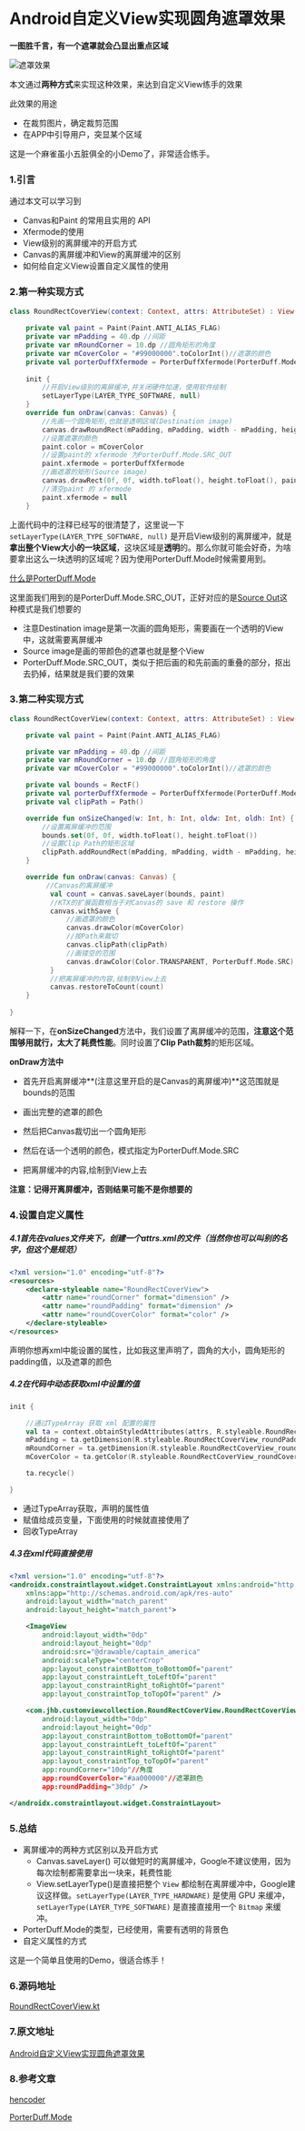 # Android自定义View实现圆角遮罩效果

**一图胜千言，有一个遮罩就会凸显出重点区域**

![遮罩效果](https://github.com/jhbxyz/ArticleRecord/blob/master/articles/%E8%87%AA%E5%AE%9A%E4%B9%89View/images/1-1.jpg)

本文通过**两种方式**来实现这种效果，来达到自定义View练手的效果

此效果的用途

* 在裁剪图片，确定裁剪范围
* 在APP中引导用户，突显某个区域

这是一个麻雀虽小五脏俱全的小Demo了，非常适合练手。

### 1.引言

通过本文可以学习到

* Canvas和Paint 的常用且实用的 API
* Xfermode的使用
* View级别的离屏缓冲的开启方式
* Canvas的离屏缓冲和View的离屏缓冲的区别
* 如何给自定义View设置自定义属性的使用

### 2.第一种实现方式

```kotlin
class RoundRectCoverView(context: Context, attrs: AttributeSet) : View(context, attrs) {
  
    private val paint = Paint(Paint.ANTI_ALIAS_FLAG)
  	private var mPadding = 40.dp //间距
    private var mRoundCorner = 10.dp //圆角矩形的角度
    private var mCoverColor = "#99000000".toColorInt()//遮罩的颜色
    private val porterDuffXfermode = PorterDuffXfermode(PorterDuff.Mode.SRC_OUT)
  
   	init {
        //开启View级别的离屏缓冲,并关闭硬件加速，使用软件绘制
        setLayerType(LAYER_TYPE_SOFTWARE, null)
    }
    override fun onDraw(canvas: Canvas) {
        //先画一个圆角矩形,也就是透明区域(Destination image)
        canvas.drawRoundRect(mPadding, mPadding, width - mPadding, height - mPadding, mRoundCorner, mRoundCorner, paint)
        //设置遮罩的颜色
        paint.color = mCoverColor
        //设置paint的 xfermode 为PorterDuff.Mode.SRC_OUT
        paint.xfermode = porterDuffXfermode
        //画遮罩的矩形(Source image)
        canvas.drawRect(0f, 0f, width.toFloat(), height.toFloat(), paint)
        //清空paint 的 xfermode
        paint.xfermode = null
    }
```

上面代码中的注释已经写的很清楚了，这里说一下 `  setLayerType(LAYER_TYPE_SOFTWARE, null)`  是开启View级别的离屏缓冲，就是**拿出整个View大小的一块区域**，这块区域是**透明**的。那么你就可能会好奇，为啥要拿出这么一块透明的区域呢？因为使用PorterDuff.Mode时候需要用到。

[什么是PorterDuff.Mode](https://developer.android.com/reference/android/graphics/PorterDuff.Mode.html)

这里面我们用到的是PorterDuff.Mode.SRC_OUT，正好对应的是[Source Out](https://developer.android.com/reference/android/graphics/PorterDuff.Mode#SRC_OUT)这种模式是我们想要的

* 注意Destination image是第一次画的圆角矩形，需要画在一个透明的View中，这就需要离屏缓冲
* Source image是画的带颜色的遮罩也就是整个View
* PorterDuff.Mode.SRC_OUT，类似于把后画的和先前画的重叠的部分，抠出去扔掉，结果就是我们要的效果

### 3.第二种实现方式

```kotlin
class RoundRectCoverView(context: Context, attrs: AttributeSet) : View(context, attrs) {

    private val paint = Paint(Paint.ANTI_ALIAS_FLAG)

    private var mPadding = 40.dp //间距
    private var mRoundCorner = 10.dp //圆角矩形的角度
    private var mCoverColor = "#99000000".toColorInt()//遮罩的颜色

    private val bounds = RectF()
    private val porterDuffXfermode = PorterDuffXfermode(PorterDuff.Mode.SRC_OUT)
    private val clipPath = Path()

    override fun onSizeChanged(w: Int, h: Int, oldw: Int, oldh: Int) {
        //设置离屏缓冲的范围
        bounds.set(0f, 0f, width.toFloat(), height.toFloat())
        //设置Clip Path的矩形区域
        clipPath.addRoundRect(mPadding, mPadding, width - mPadding, height - mPadding, mRoundCorner, mRoundCorner, Path.Direction.CW)
    }

    override fun onDraw(canvas: Canvas) {
         //Canvas的离屏缓冲
          val count = canvas.saveLayer(bounds, paint)
          //KTX的扩展函数相当于对Canvas的 save 和 restore 操作
          canvas.withSave {
              //画遮罩的颜色
              canvas.drawColor(mCoverColor)
              //按Path来裁切
              canvas.clipPath(clipPath)
              //画镂空的范围
              canvas.drawColor(Color.TRANSPARENT, PorterDuff.Mode.SRC)
          }
          //把离屏缓冲的内容,绘制到View上去
          canvas.restoreToCount(count)
    }
  
}
```

解释一下，在**onSizeChanged**方法中，我们设置了离屏缓冲的范围，**注意这个范围够用就行，太大了耗费性能**。同时设置了**Clip Path裁剪**的矩形区域。

**onDraw方法中**

* 首先开启离屏缓冲**(注意这里开启的是Canvas的离屏缓冲)**这范围就是bounds的范围

* 画出完整的遮罩的颜色
* 然后把Canvas裁切出一个圆角矩形
* 然后在话一个透明的颜色，模式指定为PorterDuff.Mode.SRC
* 把离屏缓冲的内容,绘制到View上去

**注意：记得开离屏缓冲，否则结果可能不是你想要的**



### 4.设置自定义属性

##### 4.1首先在values文件夹下，创建一个attrs.xml的文件（当然你也可以叫别的名字，但这个是规范）

```xml
<?xml version="1.0" encoding="utf-8"?>
<resources>
    <declare-styleable name="RoundRectCoverView">
        <attr name="roundCorner" format="dimension" />
        <attr name="roundPadding" format="dimension" />
        <attr name="roundCoverColor" format="color" />
    </declare-styleable>
</resources>
```

声明你想再xml中能设置的属性，比如我这里声明了，圆角的大小，圆角矩形的padding值，以及遮罩的颜色

##### 4.2在代码中动态获取xml中设置的值

```kotlin
init {

    //通过TypeArray 获取 xml 配置的属性
    val ta = context.obtainStyledAttributes(attrs, R.styleable.RoundRectCoverView)
    mPadding = ta.getDimension(R.styleable.RoundRectCoverView_roundPadding, 40.dp)
    mRoundCorner = ta.getDimension(R.styleable.RoundRectCoverView_roundCorner, 10.dp)
    mCoverColor = ta.getColor(R.styleable.RoundRectCoverView_roundCoverColor, "#99000000".toColorInt())

    ta.recycle()

}
```

* 通过TypeArray获取，声明的属性值
* 赋值给成员变量，下面使用的时候就直接使用了
* 回收TypeArray

##### 4.3在xml代码直接使用

```xml
<?xml version="1.0" encoding="utf-8"?>
<androidx.constraintlayout.widget.ConstraintLayout xmlns:android="http://schemas.android.com/apk/res/android"
    xmlns:app="http://schemas.android.com/apk/res-auto"
    android:layout_width="match_parent"
    android:layout_height="match_parent">

    <ImageView
        android:layout_width="0dp"
        android:layout_height="0dp"
        android:src="@drawable/captain_america"
        android:scaleType="centerCrop"
        app:layout_constraintBottom_toBottomOf="parent"
        app:layout_constraintLeft_toLeftOf="parent"
        app:layout_constraintRight_toRightOf="parent"
        app:layout_constraintTop_toTopOf="parent" />

    <com.jhb.customviewcollection.RoundRectCoverView.RoundRectCoverView
        android:layout_width="0dp"
        android:layout_height="0dp"
        app:layout_constraintBottom_toBottomOf="parent"
        app:layout_constraintLeft_toLeftOf="parent"
        app:layout_constraintRight_toRightOf="parent"
        app:layout_constraintTop_toTopOf="parent"
        app:roundCorner="10dp"//角度
        app:roundCoverColor="#aa000000"//遮罩颜色
        app:roundPadding="30dp" />

</androidx.constraintlayout.widget.ConstraintLayout>
```

### 5.总结

* 离屏缓冲的两种方式区别以及开启方式
  * Canvas.saveLayer() 可以做短时的离屏缓冲，Google不建议使用，因为每次绘制都需要拿出一块来，耗费性能
  * View.setLayerType()是直接把整个 `View` 都绘制在离屏缓冲中，Google建议这样做。`setLayerType(LAYER_TYPE_HARDWARE)` 是使用 GPU 来缓冲， `setLayerType(LAYER_TYPE_SOFTWARE)` 是直接直接用一个 `Bitmap` 来缓冲。
* PorterDuff.Mode的类型，已经使用，需要有透明的背景色
* 自定义属性的方式

这是一个简单且使用的Demo，很适合练手！

### 6.源码地址

[RoundRectCoverView.kt](https://github.com/jhbxyz/CustomViewCollection/blob/master/app/src/main/java/com/jhb/customviewcollection/roundrectcoverview/RoundRectCoverView.kt)

### 7.原文地址

[Android自定义View实现圆角遮罩效果](https://github.com/jhbxyz/ArticleRecord/blob/master/articles/%E8%87%AA%E5%AE%9A%E4%B9%89View/1%E5%9C%86%E8%A7%92%E7%9F%A9%E5%BD%A2%E9%81%AE%E7%BD%A9%E6%95%88%E6%9E%9C.md)

### 8.参考文章

[hencoder](https://hencoder.com/ui-1-2/)

[PorterDuff.Mode](https://developer.android.com/reference/android/graphics/PorterDuff.Mode.html)